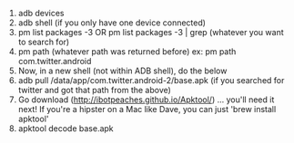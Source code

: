 1. adb devices  
2. adb shell (if you only have one device connected)  
3. pm list packages -3 OR pm list packages -3 | grep (whatever you want to search for)  
4. pm path (whatever path was returned before)  ex: pm path com.twitter.android  
5. Now, in a new shell (not within ADB shell), do the below
5. adb pull /data/app/com.twitter.android-2/base.apk (if you searched for twitter and got that path from the above) 
6. Go download (http://ibotpeaches.github.io/Apktool/) ... you'll need it next! If you're a hipster on a Mac like Dave, you can just 'brew install apktool'  
7. apktool decode base.apk
